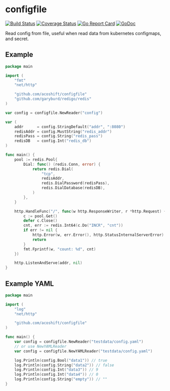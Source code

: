 # configfile

[![Build Status](https://travis-ci.org/acoshift/configfile.svg?branch=master)](https://travis-ci.org/acoshift/configfile)
[![Coverage Status](https://coveralls.io/repos/github/acoshift/configfile/badge.svg?branch=master)](https://coveralls.io/github/acoshift/configfile?branch=master)
[![Go Report Card](https://goreportcard.com/badge/github.com/acoshift/configfile)](https://goreportcard.com/report/github.com/acoshift/configfile)
[![GoDoc](https://godoc.org/github.com/acoshift/configfile?status.svg)](https://godoc.org/github.com/acoshift/configfile)

Read config from file, useful when read data from kubernetes configmaps, and secret.

## Example

```go
package main

import (
    "fmt"
    "net/http"

    "github.com/acoshift/configfile"
    "github.com/garyburd/redigo/redis"
)

var config = configfile.NewReader("config")

var (
    addr      = config.StringDefault("addr", ":8080")
    redisAddr = config.MustString("redis_addr")
    redisPass = config.String("redis_pass")
    redisDB   = config.Int("redis_db")
)

func main() {
    pool := redis.Pool{
        Dial: func() (redis.Conn, error) {
            return redis.Dial(
                "tcp",
                redisAddr,
                redis.DialPassword(redisPass),
                redis.DialDatabase(redisDB),
            )
        },
    }

    http.HandleFunc("/", func(w http.ResponseWriter, r *http.Request) {
        c := pool.Get()
        defer c.Close()
        cnt, err := redis.Int64(c.Do("INCR", "cnt"))
        if err != nil {
            http.Error(w, err.Error(), http.StatusInternalServerError)
            return
        }
        fmt.Fprintf(w, "count: %d", cnt)
    })

    http.ListenAndServe(addr, nil)
}
```

## Example YAML

```go
package main

import (
    "log"
    "net/http"

    "github.com/acoshift/configfile"
)

func main() {
    var config = configfile.NewReader("testdata/config.yaml")
    // or use NewYAMLReader
    var config = configfile.NewYAMLReader("testdata/config.yaml")

    log.Println(config.Bool("data1")) // true
    log.Println(config.String("data2")) // false
    log.Println(config.Int("data3")) // 9
    log.Println(config.Int("data4")) // 0
    log.Println(config.String("empty")) // ""
}
```